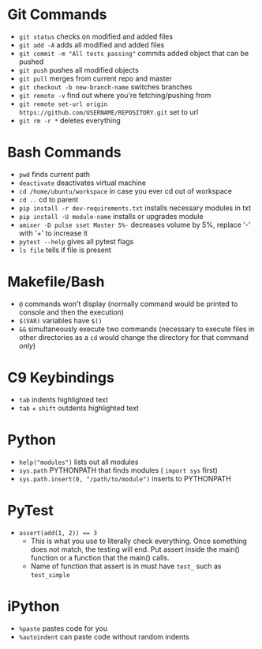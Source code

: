# Git Commands
* ```git status``` checks on modified and added files
* ```git add -A``` adds all modified and added files
* ```git commit -m "All tests passing"``` commits added object that can be pushed
* ```git push``` pushes all modified objects
* ```git pull``` merges from current repo and master
* ```git checkout -b new-branch-name``` switches branches
* ```git remote -v``` find out where you're fetching/pushing from
* ```git remote set-url origin https://github.com/USERNAME/REPOSITORY.git``` set to url
* ```git rm -r *``` deletes everything

# Bash Commands
* ```pwd``` finds current path
* ```deactivate``` deactivates virtual machine
* ```cd /home/ubuntu/workspace``` in case you ever cd out of workspace
* ```cd ..``` cd to parent
* ```pip install -r dev-requirements.txt``` installs necessary modules in txt
* ```pip install -U module-name``` installs or upgrades module
* ```amixer -D pulse sset Master 5%-``` decreases volume by 5%, replace '-' with '+' to increase it
* ```pytest --help``` gives all pytest flags
* ```ls file``` tells if file is present

# Makefile/Bash
* ```@``` commands won't display (normally command would be printed to console and then the execution)
* ```$(VAR)``` variables have ```$()```
* ```&&``` simultaneously execute two commands (necessary to execute files in other directories as a ```cd``` would change the directory for that command *only*)

# C9 Keybindings
* ```tab``` indents highlighted text
* ```tab``` + ```shift``` outdents highlighted text

# Python
* ```help("modules")``` lists out all modules
* ```sys.path``` PYTHONPATH that finds modules ( ```import sys``` first)
* ```sys.path.insert(0, "/path/to/module")``` inserts to PYTHONPATH

# PyTest
* ```assert(add(1, 2)) == 3```
  * This is what you use to literally check everything. Once something does not match, the testing will end. Put assert inside the main() function or a function that the main() calls.
  * Name of function that assert is in must have ```test_``` such as ```test_simple```

# iPython
* ```%paste``` pastes code for you
* ```%autoindent``` can paste code without random indents
